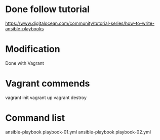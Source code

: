 # Done follow tutorial
https://www.digitalocean.com/community/tutorial-series/how-to-write-ansible-playbooks

# Modification
Done with Vagrant

# Vagrant commends
vagrant init
vagrant up
vagrant destroy

# Command list
ansible-playbook playbook-01.yml
ansible-playbook playbook-02.yml


